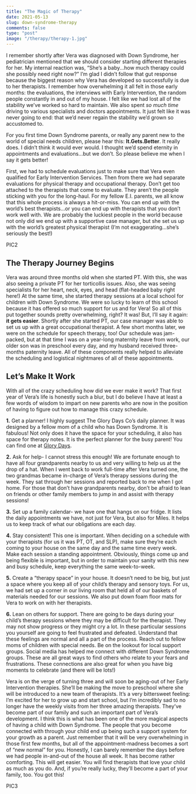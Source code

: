 ```yaml
---
title: "The Magic of Therapy"
date: 2021-05-13
slug: down-syndrome-therapy
comments: false
type: "post"
image: "/therapy/therapy-1.jpg"
---
```

I remember shortly after Vera was diagnosed with Down Syndrome, her pediatrician mentioned that we should consider starting different therapies for her.  My internal reaction was, “She’s a baby...how much therapy could she possibly need right now?”  I’m glad I didn’t follow that gut response because the biggest reason why Vera has developed so successfully is due to her therapists.  I remember how overwhelming it all felt in those early months: the evaluations, the interviews with Early Intervention, the random people constantly in and out of my house.  I felt like we had lost all of the stability we’ve worked so hard to maintain.  We also spent _so much time_ driving to various specialists and doctors appointments.  It just felt like it was never going to end: that we’d never regain the stability we’d grown so accustomed to.

For you first time Down Syndrome parents, or really any parent new to the world of special needs children, please hear this: **It.Gets.Better**.  It really does.  I didn’t think it would ever would.  I thought we’d spend eternity in appointments and evaluations...but we don’t.  So please believe me when I say it gets better!

First, we had to schedule evaluations just to make sure that Vera even qualified for Early Intervention Services. Then from there we had separate evaluations for physical therapy and occupational therapy.  Don’t get too attached to the therapists that come to evaluate.  They aren’t the people sticking with you for the long-haul.  For my fellow E.I. parents, we all know that this whole process is always a hit-or-miss.  You can end up with the world’s best therapists...or you can end up with therapists that you don’t work well with.  We are probably the luckiest people in the world because not only did we end up with a supportive case manager, but she set us up with the world’s greatest physical therapist (I’m not exaggerating...she’s seriously the best!) 

PIC2

## The Therapy Journey Begins

Vera was around three months old when she started PT.  With this, she was also seeing a private PT for her torticollis issues.  Also, she was seeing specialists for her heart, neck, eyes, and head (flat-headed baby right here!) At the same time, she started therapy sessions at a local school for children with Down Syndrome. We were so lucky to learn of this school because it has offered so much support for us and for Vera! So all of this put together sounds pretty overwhelming, right?  It was!  But, I’ll say it again: **it gets easier**.  Shortly after she started PT, our case manager was able to set us up with a great occupational therapist.  A few short months later, we were on the schedule for speech therapy, too! Our schedule was jam-packed, but at that time I was on a year-long maternity leave from work, our older son was in preschool every day, and my husband received three-months paternity leave.  All of these components really helped to alleviate the scheduling and logistical nightmares of all of these appointments.  

## Let’s Make It Work

With all of the crazy scheduling how did we ever make it work?  That first year of Vera’s life is honestly such a blur, but I do believe I have at least a few words of wisdom to impart on new parents who are now in the position of having to figure out how to manage this crazy schedule.

**1.** Get a planner!  I highly suggest The Glory Days Co’s daily planner.  It was designed by a fellow mom of a child who has Down Syndrome.  It is fabulous!  Not only does it have the space for your scheduling, it also has space for therapy notes.  It is the perfect planner for the busy parent!  You can find one at [Glory Days](https://theglorydaysco.com).

**2.** Ask for help- I cannot stress this enough!  We are fortunate enough to have all four grandparents nearby to us and very willing to help us at the drop of a hat. When I went back to work full-time after Vera turned one, the two grandmas became in-charge of Vera’s therapy sessions during the week.  They sat through her sessions and reported back to me when I got home.  For those that don’t have grandparents nearby, don’t be afraid to lean on friends or other family members to jump in and assist with therapy sessions!

**3.** Set up a family calendar- we have one that hangs on our fridge.  It lists the daily appointments we have, not just for Vera, but also for Miles.  It helps us to keep track of what our obligations are each day.

**4.** Stay consistent!  This one is important.  When deciding on a schedule with your therapists (for us it was PT, OT, and SLP), make sure they’re each coming to your house on the same day and the same time every week.  Make each session a standing appointment.  Obviously, things come up and being flexible is important, but in order to maintain your sanity with this new and busy schedule, keep everything the same week-to-week.

**5.** Create a “therapy space” in your house.  It doesn’t need to be big, but just a space where you keep all of your child’s therapy and sensory toys.  For us, we had set up a corner in our living room that held all of our baskets of materials needed for our sessions.  We also put down foam floor mats for Vera to work on with her therapists.

**6.** Lean on others for support.  There are going to be days during your child’s therapy sessions where they may be difficult for the therapist.  They may not show progress or they might cry a lot.  In these particular sessions you yourself are going to feel frustrated and defeated.  Understand that these feelings are normal and all a part of the process.  Reach out to fellow moms of children with special needs.  Be on the lookout for local support groups.  Social media has helped me connect with different Down Syndrome groups.  These are all great ways to find others who relate to your fears and frustrations.  These connections are also great for when you have big moments to celebrate (and there will be lots!)

Vera is on the verge of turning three and will soon be aging-out of her Early Intervention therapies.  She’ll be making the move to preschool where she will be introduced to a new team of therapists.  It’s a very bittersweet feeling: I’m excited for her to grow up and start school, but I’m incredibly sad to no longer have the weekly visits from her three amazing therapists.  They’ve become part of our family and such an important part of Vera’s development.  I think this is what has been one of the more magical aspects of having a child with Down Syndrome.  The people that you become connected with through your child end up being such a support system for your growth as a parent.  Just remember that it will be very overwhelming in those first few months, but all of the appointment-madness becomes a sort of “new normal” for you.  Honestly, I can barely remember the days before we had people in-and-out of the house all week.  It has become rather comforting.  This will get easier.  You will find therapists that love your child as much as you do.  And, if you’re really lucky, they’ll become a part of your family, too.  You got this!

PIC3